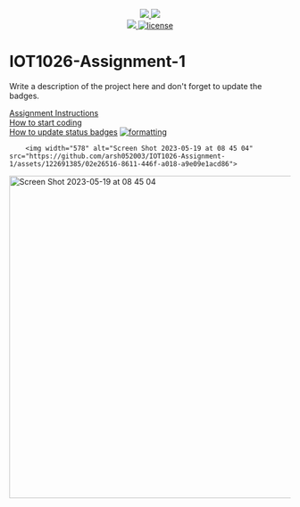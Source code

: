 <p align="center">
	<a href="https://github.com/GwGibson/IOT1026-Assignment-1/actions/workflows/ci.yml">
    <img src="https://github.com/GwGibson/IOT1026-Assignment-1/actions/workflows/ci.yml/badge.svg"/>
    </a>
	<a href="https://github.com/GwGibson/IOT1026-Assignment-1/actions/workflows/formatting.yml">
    <img src="https://github.com/GwGibson/IOT1026-Assignment-1/actions/workflows/formatting.yml/badge.svg"/>
	<br/>
    <a href="https://codecov.io/gh/GwGibson/IOT1026-Assignment-1" > 
    <img src="https://codecov.io/gh/GwGibson/IOT1026-Assignment-1/branch/main/graph/badge.svg?token=JS0857X5JD"/>
	<img title="MIT License" alt="license" src="https://img.shields.io/badge/license-MIT-informational?style=flat-square">	
    </a>
</p>

# IOT1026-Assignment-1
Write a description of the project here and don't forget to update the badges.  

[Assignment Instructions](docs/instructions.md)  
[How to start coding](docs/how-to-use.md)  
[How to update status badges](docs/how-to-update-badges.md)
        [![formatting](https://github.com/arsh052003/IOT1026-Assignment-1/actions/workflows/formatting.yml/badge.svg)](https://github.com/arsh052003/IOT1026-Assignment-1/actions/workflows/formatting.yml)

        <img width="578" alt="Screen Shot 2023-05-19 at 08 45 04" src="https://github.com/arsh052003/IOT1026-Assignment-1/assets/122691385/02e26516-8611-446f-a018-a9e09e1acd86">
<img width="578" alt="Screen Shot 2023-05-19 at 08 45 04" src="https://github.com/arsh052003/IOT1026-Assignment-1/assets/122691385/eebde898-f2fb-41d7-b3ac-eca80ae64e3b">
